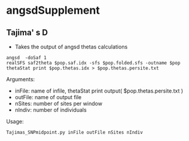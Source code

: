 # angsdSupplement


## Tajima' s D 

- Takes the output of angsd thetas calculations 
```
angsd  -doSaf 1 
realSFS saf2theta $pop.saf.idx -sfs $pop.folded.sfs -outname $pop
thetaStat print $pop.thetas.idx > $pop.thetas.persite.txt
```

Arguments:
- inFile: name of infile, thetaStat print output( $pop.thetas.persite.txt )
- outFile: name of output file
- nSites: number of sites per window
- nIndiv: number of individuals 

Usage: 
```
Tajimas_SNPmidpoint.py inFile outFile nSites nIndiv
```
